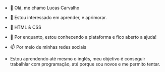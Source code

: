 - 👋 Olá, me chamo Lucas Carvalho
- 👀 Estou interessado em aprender, e aprimorar. 
- 🌱 HTML & CSS
- 💞️ Por enquanto, estou conhecendo a plataforma e fico aberto a ajuda!
- 📫 Por meio de minhas redes sociais

- Estou aprendendo até mesmo o inglês, meu objetivo é conseguir trabalhlar com programação, até porque sou novos e me permito tentar.
<!---
Carveks/Carveks is a ✨ special ✨ repository because its `README.md` (this file) appears on your GitHub profile.
You can click the Preview link to take a look at your changes.
--->
